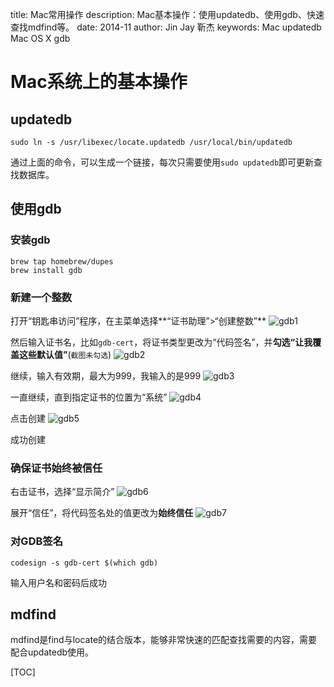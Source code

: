title: Mac常用操作
description: Mac基本操作：使用updatedb、使用gdb、快速查找mdfind等。
date: 2014-11
author: Jin Jay
        靳杰
keywords: Mac updatedb
          Mac OS X gdb

# Mac系统上的基本操作
## updatedb

	sudo ln -s /usr/libexec/locate.updatedb /usr/local/bin/updatedb
通过上面的命令，可以生成一个链接，每次只需要使用`sudo updatedb`即可更新查找数据库。

## 使用gdb
### 安装gdb

    brew tap homebrew/dupes
    brew install gdb
### 新建一个整数
打开“钥匙串访问”程序，在主菜单选择**“证书助理”>“创建整数”**
![gdb1](http://jinjaysnow.github.io/static/gdb/gdb1.png)

然后输入证书名，比如`gdb-cert`，将证书类型更改为“代码签名”，并**勾选“让我覆盖这些默认值”**(`截图未勾选`)
![gdb2](http://jinjaysnow.github.io/static/gdb/gdb2.png)

继续，输入有效期，最大为999，我输入的是999
![gdb3](http://jinjaysnow.github.io/static/gdb/gdb3.png)

一直继续，直到指定证书的位置为“系统”
![gdb4](http://jinjaysnow.github.io/static/gdb/gdb4.png)

点击创建
![gdb5](http://jinjaysnow.github.io/static/gdb/gdb5.png)

成功创建

### 确保证书始终被信任
右击证书，选择“显示简介”
![gdb6](http://jinjaysnow.github.io/static/gdb/gdb6.png)

展开“信任”，将代码签名处的值更改为**始终信任**
![gdb7](http://jinjaysnow.github.io/static/gdb/gdb7.png)

### 对GDB签名

    codesign -s gdb-cert $(which gdb)
输入用户名和密码后成功

## mdfind
mdfind是find与locate的结合版本，能够非常快速的匹配查找需要的内容，需要配合updatedb使用。


[TOC]
